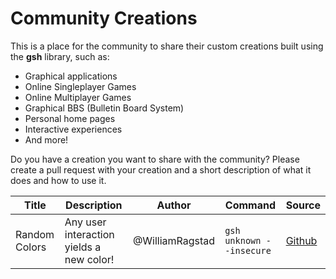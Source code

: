 # Community Creations

This is a place for the community to share their custom creations built using the **gsh** library, such as:

- Graphical applications
- Online Singleplayer Games
- Online Multiplayer Games
- Graphical BBS (Bulletin Board System)
- Personal home pages
- Interactive experiences
- And more!

Do you have a creation you want to share with the community?
Please create a pull request with your creation and a short description of what it does and how to use it.

| Title            | Description                              | Author          | Command                  | Source |
| ---------------- | ---------------------------------------- | --------------- | ------------------------ | ----------- |
| Random Colors | Any user interaction yields a new color! | @WilliamRagstad | `gsh unknown --insecure` | [Github](https://github.com/WilliamRagstad/gsh/tree/main/examples/random_colors) |
